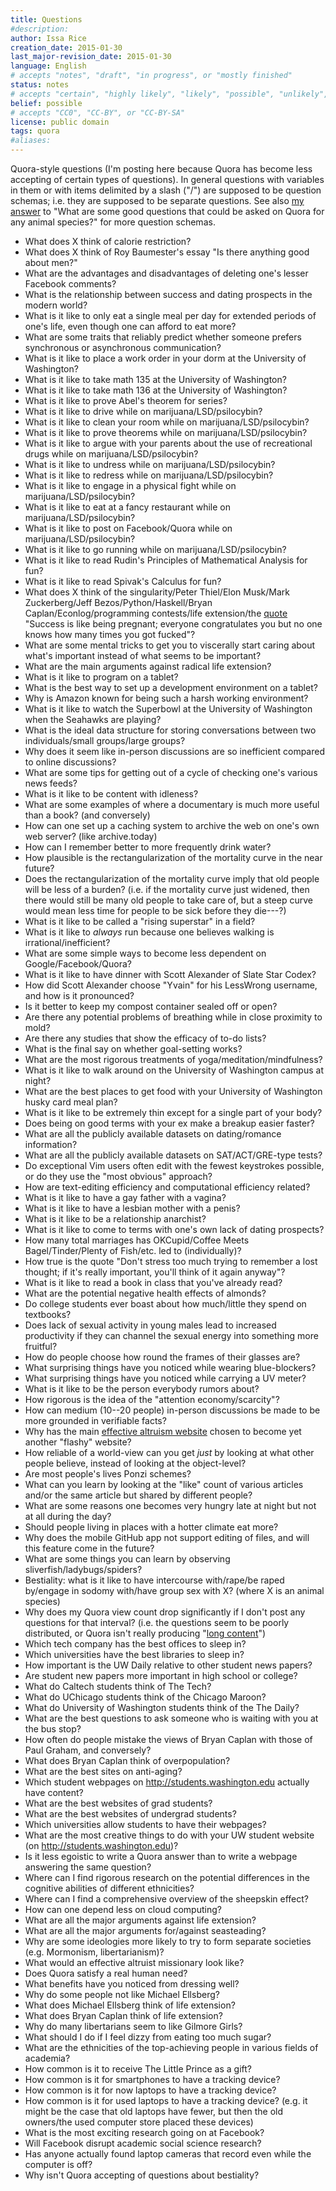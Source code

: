 ```yaml
---
title: Questions
#description: 
author: Issa Rice
creation_date: 2015-01-30
last_major-revision_date: 2015-01-30
language: English
# accepts "notes", "draft", "in progress", or "mostly finished"
status: notes
# accepts "certain", "highly likely", "likely", "possible", "unlikely", "highly unlikely", "remote", "impossible", "log", "emotional", or "fiction"
belief: possible
# accepts "CC0", "CC-BY", or "CC-BY-SA"
license: public domain
tags: quora
#aliases: 
---
```


Quora-style questions (I'm posting here because Quora has become less accepting of certain types of questions).
In general questions with variables in them or with items delimited by a slash ("/") are supposed to be question schemas; i.e. they are supposed to be separate questions.
See also [my answer](https://www.quora.com/What-are-some-good-questions-that-could-be-asked-on-Quora-for-any-animal-species/answer/Issa-Rice) to "What are some good questions that could be asked on Quora for any animal species?" for more question schemas.

- What does X think of calorie restriction?
- What does X think of Roy Baumester's essay "Is there anything good about men?"
- What are the advantages and disadvantages of deleting one's lesser Facebook comments?
- What is the relationship between success and dating prospects in the modern world?
- What is it like to only eat a single meal per day for extended periods of one's life, even though one can afford to eat more?
- What are some traits that reliably predict whether someone prefers synchronous or asynchronous communication?
- What is it like to place a work order in your dorm at the University of Washington?
- What is it like to take math 135 at the University of Washington?
- What is it like to take math 136 at the University of Washington?
- What is it like to prove Abel's theorem for series?
- What is it like to drive while on marijuana/LSD/psilocybin?
- What is it like to clean your room while on marijuana/LSD/psilocybin?
- What is it like to prove theorems while on marijuana/LSD/psilocybin?
- What is it like to argue with your parents about the use of recreational drugs while on marijuana/LSD/psilocybin?
- What is it like to undress while on marijuana/LSD/psilocybin?
- What is it like to redress while on marijuana/LSD/psilocybin?
- What is it like to engage in a physical fight while on marijuana/LSD/psilocybin?
- What is it like to eat at a fancy restaurant while on marijuana/LSD/psilocybin?
- What is it like to post on Facebook/Quora while on marijuana/LSD/psilocybin?
- What is it like to go running while on marijuana/LSD/psilocybin?
- What is it like to read Rudin's Principles of Mathematical Analysis for fun?
- What is it like to read Spivak's Calculus for fun?
- What does X think of the singularity/Peter Thiel/Elon Musk/Mark Zuckerberg/Jeff Bezos/Python/Haskell/Bryan Caplan/Econlog/programming contests/life extension/the [quote](https://www.quora.com/I-am-already-a-CS-undergrad-but-I-want-to-be-like-Brian-Bi-what-should-I-do-and-how-should-I-study/answer/Brian-Bi?share=1) "Success is like being pregnant; everyone congratulates you but no one knows how many times you got fucked"?
- What are some mental tricks to get you to viscerally start caring about what's important instead of what seems to be important?
- What are the main arguments against radical life extension?
- What is it like to program on a tablet?
- What is the best way to set up a development environment on a tablet?
- Why is Amazon known for being such a harsh working environment?
- What is it like to watch the Superbowl at the University of Washington when the Seahawks are playing?
- What is the ideal data structure for storing conversations between two individuals/small groups/large groups?
- Why does it seem like in-person discussions are so inefficient compared to online discussions?
- What are some tips for getting out of a cycle of checking one's various news feeds?
- What is it like to be content with idleness?
- What are some examples of where a documentary is much more useful than a book? (and conversely)
- How can one set up a caching system to archive the web on one's own web server? (like archive.today)
- How can I remember better to more frequently drink water?
- How plausible is the rectangularization of the mortality curve in the near future?
- Does the rectangularization of the mortality curve imply that old people will be less of a burden? (i.e. if the mortality curve just widened, then there would still be many old people to take care of, but a steep curve would mean less time for people to be sick before they die---?)
- What is it like to be called a "rising superstar" in a field?
- What is it like to *always* run because one believes walking is irrational/inefficient?
- What are some simple ways to become less dependent on Google/Facebook/Quora?
- What is it like to have dinner with Scott Alexander of Slate Star Codex?
- How did Scott Alexander choose "Yvain" for his LessWrong username, and how is it pronounced?
- Is it better to keep my compost container sealed off or open?
- Are there any potential problems of breathing while in close proximity to mold?
- Are there any studies that show the efficacy of to-do lists?
- What is the final say on whether goal-setting works?
- What are the most rigorous treatments of yoga/meditation/mindfulness?
- What is it like to walk around on the University of Washington campus at night?
- What are the best places to get food with your University of Washington husky card meal plan?
- What is it like to be extremely thin except for a single part of your body?
- Does being on good terms with your ex make a breakup easier faster?
- What are all the publicly available datasets on dating/romance information?
- What are all the publicly available datasets on SAT/ACT/GRE-type tests?
- Do exceptional Vim users often edit with the fewest keystrokes possible, or do they use the "most obvious" approach?
- How are text-editing efficiency and computational efficiency related?
- What is it like to have a gay father with a vagina?
- What is it like to have a lesbian mother with a penis?
- What is it like to be a relationship anarchist?
- What is it like to come to terms with one's own lack of dating prospects?
- How many total marriages has OKCupid/Coffee Meets Bagel/Tinder/Plenty of Fish/etc. led to (individually)?
- How true is the quote "Don't stress too much trying to remember a lost thought; if it's really important, you'll think of it again anyway"?
- What is it like to read a book in class that you've already read?
- What are the potential negative health effects of almonds?
- Do college students ever boast about how much/little they spend on textbooks?
- Does lack of sexual activity in young males lead to increased productivity if they can channel the sexual energy into something more fruitful?
- How do people choose how round the frames of their glasses are?
- What surprising things have you noticed while wearing blue-blockers?
- What surprising things have you noticed while carrying a UV meter?
- What is it like to be the person everybody rumors about?
- How rigorous is the idea of the "attention economy/scarcity"?
- How can medium (10--20 people) in-person discussions be made to be more grounded in verifiable facts?
- Why has the main [effective altruism website](http://www.effectivealtruism.org/)<!--(https://archive.today/sC5A8)--> chosen to become yet another "flashy" website?
- How reliable of a world-view can you get *just* by looking at what other people believe, instead of looking at the object-level?
- Are most people's lives Ponzi schemes?
- What can you learn by looking at the "like" count of various articles and/or the same article but shared by different people?
- What are some reasons one becomes very hungry late at night but not at all during the day?
- Should people living in places with a hotter climate eat more?
- Why does the mobile GitHub app not support editing of files, and will this feature come in the future?
- What are some things you can learn by observing sliverfish/ladybugs/spiders?
- Bestiality: what is it like to have intercourse with/rape/be raped by/engage in sodomy with/have group sex with X? (where X is an animal species)
- Why does my Quora view count drop significantly if I don't post any questions for that interval? (i.e. the questions seem to be poorly distributed, or Quora isn't really producing "[long content]()")
- Which tech company has the best offices to sleep in?
- Which universities have the best libraries to sleep in?
- How important is the UW Daily relative to other student news papers?
- Are student new papers more important in high school or college?
- What do Caltech students think of The Tech?
- What do UChicago students think of the Chicago Maroon?
- What do University of Washington students think of the The Daily?
- What are the best questions to ask someone who is waiting with you at the bus stop?
- How often do people mistake the views of Bryan Caplan with those of Paul Graham, and conversely?
- What does Bryan Caplan think of overpopulation?
- What are the best sites on anti-aging?
- Which student webpages on http://students.washington.edu actually have content?
- What are the best websites of grad students?
- What are the best websites of undergrad students?
- Which universities allow students to have their webpages?
- What are the most creative things to do with your UW student website (on http://students.washington.edu)?
- Is it less egoistic to write a Quora answer than to write a webpage answering the same question?
- Where can I find rigorous research on the potential differences in the cognitive abilities of different ethnicities?
- Where can I find a comprehensive overview of the sheepskin effect?
- How can one depend less on cloud computing?
- What are all the major arguments against life extension?
- What are all the major arguments for/against seasteading?
- Why are some ideologies more likely to try to form separate societies (e.g. Mormonism, libertarianism)?
- What would an effective altruist missionary look like?
- Does Quora satisfy a real human need?
- What benefits have you noticed from dressing well?
- Why do some people not like Michael Ellsberg?
- What does Michael Ellsberg think of life extension?
- What does Bryan Caplan think of life extension?
- Why do many libertarians seem to like Gilmore Girls?
- What should I do if I feel dizzy from eating too much sugar?
- What are the ethnicities of the top-achieving people in various fields of academia?
- How common is it to receive The Little Prince as a gift?
- How common is it for smartphones to have a tracking device?
- How common is it for now laptops to have a tracking device?
- How common is it for used laptops to have a tracking device? (e.g. it might be the case that old laptops have fewer, but then the old owners/the used computer store placed these devices)
- What is the most exciting research going on at Facebook?
- Will Facebook disrupt academic social science research?
- Has anyone actually found laptop cameras that record even while the computer is off?
- Why isn't Quora accepting of questions about bestiality?
